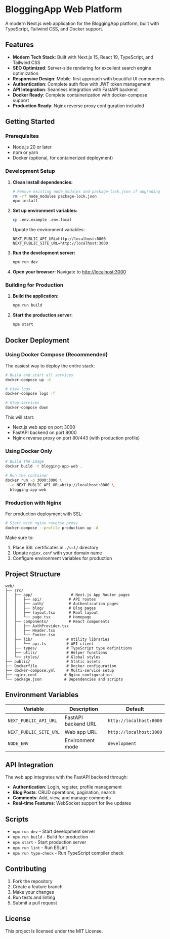 # BloggingApp Web Platform

A modern Next.js web application for the BloggingApp platform, built with TypeScript, Tailwind CSS, and Docker support.

## Features

- **Modern Tech Stack**: Built with Next.js 15, React 19, TypeScript, and Tailwind CSS
- **SEO Optimized**: Server-side rendering for excellent search engine optimization
- **Responsive Design**: Mobile-first approach with beautiful UI components
- **Authentication**: Complete auth flow with JWT token management
- **API Integration**: Seamless integration with FastAPI backend
- **Docker Ready**: Complete containerization with docker-compose support
- **Production Ready**: Nginx reverse proxy configuration included

## Getting Started

### Prerequisites

- Node.js 20 or later
- npm or yarn
- Docker (optional, for containerized deployment)

### Development Setup

1. **Clean install dependencies:**
   ```bash
   # Remove existing node_modules and package-lock.json if upgrading
   rm -rf node_modules package-lock.json
   npm install
   ```

2. **Set up environment variables:**
   ```bash
   cp .env.example .env.local
   ```
   
   Update the environment variables:
   ```env
   NEXT_PUBLIC_API_URL=http://localhost:8000
   NEXT_PUBLIC_SITE_URL=http://localhost:3000
   ```

3. **Run the development server:**
   ```bash
   npm run dev
   ```

4. **Open your browser:**
   Navigate to [http://localhost:3000](http://localhost:3000)

### Building for Production

1. **Build the application:**
   ```bash
   npm run build
   ```

2. **Start the production server:**
   ```bash
   npm start
   ```

## Docker Deployment

### Using Docker Compose (Recommended)

The easiest way to deploy the entire stack:

```bash
# Build and start all services
docker-compose up -d

# View logs
docker-compose logs -f

# Stop services
docker-compose down
```

This will start:
- Next.js web app on port 3000
- FastAPI backend on port 8000
- Nginx reverse proxy on port 80/443 (with production profile)

### Using Docker Only

```bash
# Build the image
docker build -t blogging-app-web .

# Run the container
docker run -p 3000:3000 \
  -e NEXT_PUBLIC_API_URL=http://localhost:8000 \
  blogging-app-web
```

### Production with Nginx

For production deployment with SSL:

```bash
# Start with nginx reverse proxy
docker-compose --profile production up -d
```

Make sure to:
1. Place SSL certificates in `./ssl/` directory
2. Update `nginx.conf` with your domain name
3. Configure environment variables for production

## Project Structure

```
web/
├── src/
│   ├── app/                 # Next.js App Router pages
│   │   ├── api/            # API routes
│   │   ├── auth/           # Authentication pages
│   │   ├── blog/           # Blog pages
│   │   ├── layout.tsx      # Root layout
│   │   └── page.tsx        # Homepage
│   ├── components/         # React components
│   │   ├── AuthProvider.tsx
│   │   ├── Header.tsx
│   │   └── Footer.tsx
│   ├── lib/               # Utility libraries
│   │   └── api.ts         # API client
│   ├── types/             # TypeScript type definitions
│   ├── utils/             # Helper functions
│   └── styles/            # Global styles
├── public/                # Static assets
├── Dockerfile             # Docker configuration
├── docker-compose.yml     # Multi-service setup
├── nginx.conf            # Nginx configuration
└── package.json          # Dependencies and scripts
```

## Environment Variables

| Variable | Description | Default |
|----------|-------------|---------|
| `NEXT_PUBLIC_API_URL` | FastAPI backend URL | `http://localhost:8000` |
| `NEXT_PUBLIC_SITE_URL` | Web app URL | `http://localhost:3000` |
| `NODE_ENV` | Environment mode | `development` |

## API Integration

The web app integrates with the FastAPI backend through:

- **Authentication**: Login, register, profile management
- **Blog Posts**: CRUD operations, pagination, search
- **Comments**: Add, view, and manage comments
- **Real-time Features**: WebSocket support for live updates

## Scripts

- `npm run dev` - Start development server
- `npm run build` - Build for production
- `npm start` - Start production server
- `npm run lint` - Run ESLint
- `npm run type-check` - Run TypeScript compiler check

## Contributing

1. Fork the repository
2. Create a feature branch
3. Make your changes
4. Run tests and linting
5. Submit a pull request

## License

This project is licensed under the MIT License.